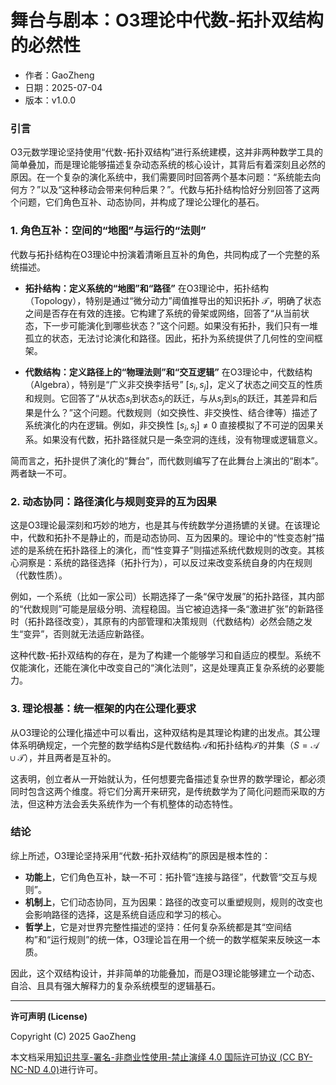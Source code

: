 # **舞台与剧本：O3理论中代数-拓扑双结构的必然性**

- 作者：GaoZheng
- 日期：2025-07-04
- 版本：v1.0.0

### 引言

O3元数学理论坚持使用“代数-拓扑双结构”进行系统建模，这并非两种数学工具的简单叠加，而是理论能够描述复杂动态系统的核心设计，其背后有着深刻且必然的原因。在一个复杂的演化系统中，我们需要同时回答两个基本问题：“系统能去向何方？”以及“这种移动会带来何种后果？”。代数与拓扑结构恰好分别回答了这两个问题，它们角色互补、动态协同，并构成了理论公理化的基石。

### 1. 角色互补：空间的“地图”与运行的“法则”

代数与拓扑结构在O3理论中扮演着清晰且互补的角色，共同构成了一个完整的系统描述。

* **拓扑结构：定义系统的“地图”和“路径”**
    在O3理论中，拓扑结构（Topology），特别是通过“微分动力”阈值推导出的知识拓扑 $\mathcal{T}$，明确了状态之间是否存在有效的连接。它构建了系统的骨架或网络，回答了“从当前状态，下一步可能演化到哪些状态？”这个问题。如果没有拓扑，我们只有一堆孤立的状态，无法讨论演化和路径。因此，拓扑为系统提供了几何性的空间框架。

* **代数结构：定义路径上的“物理法则”和“交互逻辑”**
    在O3理论中，代数结构（Algebra），特别是“广义非交换李括号” $[s_i, s_j]$，定义了状态之间交互的性质和规则。它回答了“从状态$s_i$到状态$s_j$的跃迁，与从$s_j$到$s_i$的跃迁，其差异和后果是什么？”这个问题。代数规则（如交换性、非交换性、结合律等）描述了系统演化的内在逻辑。例如，非交换性 $[s_i, s_j] \neq 0$ 直接模拟了不可逆的因果关系。如果没有代数，拓扑路径就只是一条空洞的连线，没有物理或逻辑意义。

简而言之，拓扑提供了演化的“舞台”，而代数则编写了在此舞台上演出的“剧本”。两者缺一不可。

### 2. 动态协同：路径演化与规则变异的互为因果

这是O3理论最深刻和巧妙的地方，也是其与传统数学分道扬镳的关键。在该理论中，代数和拓扑不是静止的，而是动态协同、互为因果的。理论中的“性变态射”描述的是系统在拓扑路径上的演化，而“性变算子”则描述系统代数规则的改变。其核心洞察是：系统的路径选择（拓扑行为），可以反过来改变系统自身的内在规则（代数性质）。

例如，一个系统（比如一家公司）长期选择了一条“保守发展”的拓扑路径，其内部的“代数规则”可能是层级分明、流程稳固。当它被迫选择一条“激进扩张”的新路径时（拓扑路径改变），其原有的内部管理和决策规则（代数结构）必然会随之发生“变异”，否则就无法适应新路径。

这种代数-拓扑双结构的存在，是为了构建一个能够学习和自适应的模型。系统不仅能演化，还能在演化中改变自己的“演化法则”，这是处理真正复杂系统的必要能力。

### 3. 理论根基：统一框架的内在公理化要求

从O3理论的公理化描述中可以看出，这种双结构是其理论构建的出发点。其公理体系明确规定，一个完整的数学结构$S$是代数结构$\mathcal{A}$和拓扑结构$\mathcal{T}$的并集（$S = \mathcal{A} \cup \mathcal{T}$），并且两者是互补的。

这表明，创立者从一开始就认为，任何想要完备描述复杂世界的数学理论，都必须同时包含这两个维度。将它们分离开来研究，是传统数学为了简化问题而采取的方法，但这种方法会丢失系统作为一个有机整体的动态特性。

### 结论

综上所述，O3理论坚持采用“代数-拓扑双结构”的原因是根本性的：

* **功能上**，它们角色互补，缺一不可：拓扑管“连接与路径”，代数管“交互与规则”。
* **机制上**，它们动态协同，互为因果：路径的改变可以重塑规则，规则的改变也会影响路径的选择，这是系统自适应和学习的核心。
* **哲学上**，它是对世界完整性描述的坚持：任何复杂系统都是其“空间结构”和“运行规则”的统一体，O3理论旨在用一个统一的数学框架来反映这一本质。

因此，这个双结构设计，并非简单的功能叠加，而是O3理论能够建立一个动态、自洽、且具有强大解释力的复杂系统模型的逻辑基石。

---

**许可声明 (License)**

Copyright (C) 2025 GaoZheng 

本文档采用[知识共享-署名-非商业性使用-禁止演绎 4.0 国际许可协议 (CC BY-NC-ND 4.0)](https://creativecommons.org/licenses/by-nc-nd/4.0/deed.zh-Hans)进行许可。
